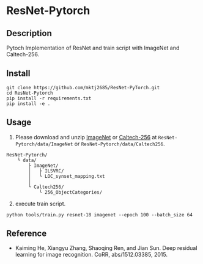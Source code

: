 # ResNet-Pytorch

## Description

Pytoch Implementation of ResNet and train script with ImageNet and Caltech-256.

## Install

```
git clone https://github.com/mktj2685/ResNet-PyTorch.git
cd ResNet-Pytorch
pip install -r requirements.txt
pip install -e .
```

## Usage

1. Please download and unzip [ImageNet](https://www.kaggle.com/c/imagenet-object-localization-challenge/overview/description) or [Caltech-256](https://www.kaggle.com/datasets/jessicali9530/caltech256) at `ResNet-Pytorch/data/ImageNet` or `ResNet-Pytorch/data/Caltech256`.

```
ResNet-Pytorch/
    └ data/
        ├ ImageNet/
        │   ├ ILSVRC/
        │   └ LOC_synset_mapping.txt
        │
        └ Caltech256/
            └ 256_ObjectCategories/
```

2. execute train script.
```
python tools/train.py resnet-18 imagenet --epoch 100 --batch_size 64
```

## Reference

- Kaiming He, Xiangyu Zhang, Shaoqing Ren, and
Jian Sun. Deep residual learning for image recognition. CoRR, abs/1512.03385, 2015.